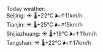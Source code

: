 Today weather:  
Beijing: ☀️   🌡️+22°C 🌬️↑11km/h  
Tianjin: ☀️   🌡️+25°C 🌬️↗15km/h  
Shijiazhuang: ☀️   🌡️+19°C 🌬️↑11km/h  
Tangshan: ☀️   🌡️+22°C 🌬️↑17km/h  
